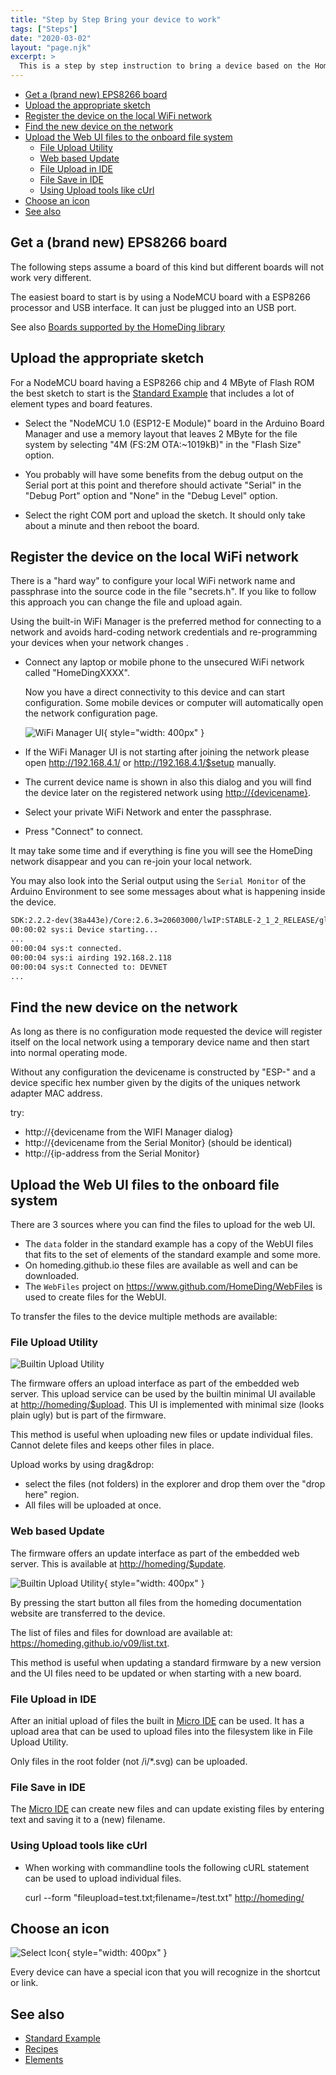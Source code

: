 ```yaml
---
title: "Step by Step Bring your device to work"
tags: ["Steps"]
date: "2020-03-02"
layout: "page.njk"
excerpt: >
  This is a step by step instruction to bring a device based on the HomeDing library to work.
---
```


* [Get a (brand new) EPS8266 board](#get-a-brand-new-eps8266-board)
* [Upload the appropriate sketch](#upload-the-appropriate-sketch)
* [Register the device on the local WiFi network](#register-the-device-on-the-local-wifi-network)
* [Find the new device on the network](#find-the-new-device-on-the-network)
* [Upload the Web UI files to the onboard file system](#upload-the-web-ui-files-to-the-onboard-file-system)
  * [File Upload Utility](#file-upload-utility)
  * [Web based Update](#web-based-update)
  * [File Upload in IDE](#file-upload-in-ide)
  * [File Save in IDE](#file-save-in-ide)
  * [Using Upload tools like cUrl](#using-upload-tools-like-curl)
* [Choose an icon](#choose-an-icon)
* [See also](#see-also)

## Get a (brand new) EPS8266 board

The following steps assume a board of this kind but different boards will not work very different.

The easiest board to start is by using a NodeMCU board with a ESP8266 processor and USB interface.
It can just be plugged into an USB port.

See also [Boards supported by the HomeDing library](/boards/index.md)

## Upload the appropriate sketch

For a NodeMCU board having a ESP8266 chip and 4 MByte of Flash ROM the best sketch to start is the
[Standard Example](/examples/standard.md) that includes a lot of element types and board features.

* Select the "NodeMCU 1.0 (ESP12-E Module)" board in the Arduino Board Manager
  and use a memory layout that leaves 2 MByte for the file system by selecting
  "4M (FS:2M OTA:~1019kB)" in the "Flash Size" option.

* You probably will have some benefits from the debug output on the Serial port at this point
  and therefore should activate "Serial" in the "Debug Port" option
  and "None" in the "Debug Level" option.

* Select the right COM port and upload the sketch. It should only take about a minute
  and then reboot the board.

## Register the device on the local WiFi network

<!-- <video width="650" height="380" controls autostart>
  <source src="/dev/setup-steps.mp4" type="video/mp4">
  Your browser does not support the video tag.
</video> -->

There is a "hard way" to configure your local WiFi network name and passphrase into the source code in the file "secrets.h". If you like to follow this approach you can change the file and upload again.

Using the built-in WiFi Manager is the preferred method for connecting to a network and avoids hard-coding network credentials and re-programming your devices when your network changes .

* Connect any laptop or mobile phone to the unsecured WiFi network called "HomeDingXXXX".

  Now you have a direct connectivity to this device and can start configuration. Some mobile devices or computer will
  automatically open the network configuration page.

  ![WiFi Manager UI](/dev/wifimanager.png){ style="width: 400px" }

* If the WiFi Manager UI is not starting after joining the network please open <http://192.168.4.1/> or <http://192.168.4.1/$setup> manually.

* The current device name is shown in also this dialog
  and you will find the device later on the registered network using <http://{devicename}>.

* Select your private WiFi Network and enter the passphrase.

* Press "Connect" to connect.

It may take some time and if everything is fine you will see the HomeDing network disappear and you can re-join your local network.

You may also look into the Serial output using the `Serial Monitor` of the Arduino Environment to see some messages about what is happening inside the device.

``` txt
SDK:2.2.2-dev(38a443e)/Core:2.6.3=20603000/lwIP:STABLE-2_1_2_RELEASE/glue:1.2-16-ge23a07e/BearSSL:89454af
00:00:02 sys:i Device starting...
...
00:00:04 sys:t connected.
00:00:04 sys:i airding 192.168.2.118
00:00:04 sys:t Connected to: DEVNET
...
```

## Find the new device on the network

As long as there is no configuration mode requested the device will register itself on the local network
using a temporary device name and then start into normal operating mode.

Without any configuration the devicename is constructed by "ESP-" and a device specific hex number given by the digits of the uniques network adapter MAC address.

try:

* http://{devicename from the WIFI Manager dialog}
* http://{devicename from the Serial Monitor} (should be identical)
* http://{ip-address from the Serial Monitor}


## Upload the Web UI files to the onboard file system

There are 3 sources where you can find the files to upload for the web UI.

* The `data` folder in the standard example has a copy of the WebUI files that fits to the set of elements of the standard example and some more.
* On homeding.github.io these files are available as well and can be downloaded.
* The `WebFiles` project on <https://www.github.com/HomeDing/WebFiles> is used to create files for the WebUI.

To transfer the files to the device multiple methods are available:

### File Upload Utility

![Builtin Upload Utility](/steps/upload.png)

The firmware offers an upload interface as part of the embedded web server.
This upload service can be used by the builtin minimal UI available at <http://homeding/$upload>.
This UI is implemented with minimal size (looks plain ugly) but is part of the firmware.

This method is useful when uploading new files or update individual files. Cannot delete files and keeps other files in place.

Upload works by using drag&drop:

* select the files (not folders) in the explorer and drop them over the "drop here" region.
* All files will be uploaded at once.


### Web based Update

The firmware offers an update interface as part of the embedded web server.
This is available at <http://homeding/$update>.

![Builtin Upload Utility](/steps/boot.png){ style="width: 400px" }

By pressing the start button all files from the homeding documentation website are transferred to the device.

The list of files and files for download are available at: <https://homeding.github.io/v09/list.txt>.

This method is useful when updating a standard firmware by a new version and the UI files need to be updated
or when starting with a new board.


### File Upload in IDE

After an initial upload of files the built in [Micro IDE](/dev/microide.md) can be used.
It has a upload area that can be used to upload files into the filesystem like in File Upload Utility.

Only files in the root folder (not /i/\*.svg) can be uploaded.


### File Save in IDE

The [Micro IDE](/dev/microide.md) can create new files and can update existing files by entering text and saving it to a (new) filename.


### Using Upload tools like cUrl

* When working with commandline tools the following cURL statement can be used to upload individual files.

  curl --form "fileupload=test.txt;filename=/test.txt" <http://homeding/>


## Choose an icon

![Select Icon](/steps/stepupdateicon.png){ style="width: 400px" }

Every device can have a special icon that you will recognize in the shortcut or link.


## See also

* [Standard Example](/examples/standard.md)
* [Recipes](/recipes/index.md)
* [Elements](/elements/index.md)
